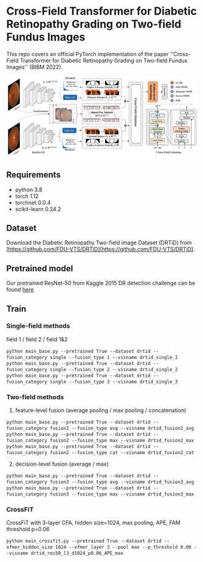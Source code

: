# Cross-Field Transformer for Diabetic Retinopathy Grading on Two-field Fundus Images

This repo covers an official PyTorch implementation of the paper ''Cross-Field Transformer for Diabetic Retinopathy Grading on Two-field Fundus Images'' (BIBM 2022).

![](https://github.com/FDU-VTS/DRTiD/blob/main/src/CrossFiT.png)


## Requirements

- python 3.8
- torch 1.12
- torchnet 0.0.4
- scikit-learn 0.24.2



## Dataset
Download the Diabetic Retinopathy Two-field image Dataset (DRTiD) from [https://github.com/FDU-VTS/DRTiD](https://github.com/FDU-VTS/DRTiD).

## Pretrained model
Our pretrained ResNet-50 from Kaggle 2015 DR detection challenge can be found [here](https://github.com/FDU-VTS/DRTiD/releases/tag/v1.0)

## Train

### Single-field methods
field 1 / field 2 / field 1&2
```
python main_base.py --pretrained True --dataset drtid --fusion_category single --fusion_type 1 --visname drtid_single_1
python main_base.py --pretrained True --dataset drtid --fusion_category single --fusion_type 2 --visname drtid_single_2
python main_base.py --pretrained True --dataset drtid --fusion_category single --fusion_type 3 --visname drtid_single_3
```


### Two-field methods
1. feature-level fusion (average pooling / max pooling / concatenation)
```
python main_base.py --pretrained True --dataset drtid --fusion_category fusion2 --fusion_type avg --visname drtid_fusion2_avg
python main_base.py --pretrained True --dataset drtid --fusion_category fusion2 --fusion_type max --visname drtid_fusion2_max
python main_base.py --pretrained True --dataset drtid --fusion_category fusion2 --fusion_type cat --visname drtid_fusion2_cat
```

2. decision-level fusion (average / max)
```
python main_base.py --pretrained True --dataset drtid --fusion_category fusion3 --fusion_type avg --visname drtid_fusion3_avg
python main_base.py --pretrained True --dataset drtid --fusion_category fusion3 --fusion_type max --visname drtid_fusion3_max
```


### CrossFiT
CrossFiT with 3-layer CFA, hidden size=1024, max pooling, APE, FAM threshold p=0.06
```
python main_crossfit.py --pretrained True --dataset drtid --xfmer_hidden_size 1024 --xfmer_layer 3 --pool max --p_threshold 0.06 --visname drtid_res50_l3_d1024_p0.06_APE_max
```


